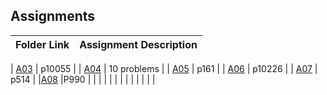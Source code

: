##  Assignments

| Folder Link | Assignment Description |
| ----------- | ---------------------- |

| [A03](https://github.com/baogtrang/4883-Prog-Tech/tree/main/Assignments/P10055)      | p10055 |
| [A04](https://github.com/baogtrang/4883-Prog-Tech/tree/main/Assignments/A04)      |   10 problems  |
| [A05](https://github.com/baogtrang/4883-Prog-Tech/tree/main/Assignments/P161)      | p161        |
| [A06](https://github.com/baogtrang/4883-Prog-Tech/tree/main/Assignments/A06) | p10226  |
| [A07](https://github.com/baogtrang/4883-Prog-Tech/tree/main/Assignments/A07) | p514  |
|[A08](https://github.com/baogtrang/4883-Prog-Tech/tree/main/Assignments/A08/P990) |P990 |
|[]() | |
|[]() | |
| | |
| | |
